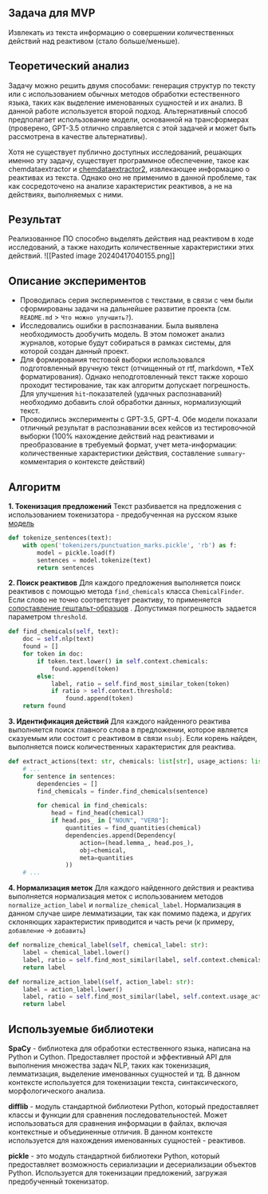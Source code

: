 ## Задача для MVP
Извлекать из текста информацию о совершении количественных действий над реактивом (стало больше/меньше).
## Теоретический анализ
Задачу можно решить двумя способами: генерация структур по тексту или с использованием обычных методов обработки естественного языка, таких как выделение именованных сущностей и их анализ. В данной работе используется второй подход. Альтернативный способ предполагает использование модели, основанной на трансформерах (проверено, GPT-3.5 отлично справляется с этой задачей и может быть рассмотрена в качестве альтернативы).

Хотя не существует публично доступных исследований, решающих именно эту задачу, существует программное обеспечение, такое как chemdataextractor и [chemdataextractor2](https://github.com/CambridgeMolecularEngineering/chemdataextractor2.git), извлекающее информацию о реактивах из текста. Однако оно не применимо в данной проблеме, так как сосредоточено на анализе характеристик реактивов, а не на действиях, выполняемых с ними.
## Результат
Реализованное ПО способно выделять действия над реактивом в ходе исследований, а также находить количественные характеристики этих действий.
![[Pasted image 20240417040155.png]]

## Описание экспериментов
- Проводилась серия экспериментов с текстами, в связи с чем были сформированы задачи на дальнейшее развитие проекта (см. `README.md` > `Что можно улучшить?`).
- Исследовались ошибки в распознавании. Была выявлена необходимость дообучить модель. В этом поможет анализ журналов, которые будут собираться в рамках системы, для которой создан данный проект.
- Для формирования тестовой выборки использовался подготовленный вручную текст (отчищенный от rtf, markdown, \*TeX форматирования). Однако неподготовленный текст также хорошо проходит тестирование, так как алгоритм допускает погрешность. Для улучшения `hit`-показателей (удачных распознаваний)  необходимо добавить слой обработки данных, нормализующий текст.
- Проводились эксперименты с GPT-3.5, GPT-4. Обе модели показали отличный результат в распознавании всех кейсов из тестировочной выборки (100% нахождение действий над реактивами и преобразование в требуемый формат, учет мета-информации: количественные характеристики действия, составление `summary`-комментария о контексте действий)
## Алгоритм
**1. Токенизация предложений**
Текст разбивается на предложения с использованием токенизатора - предобученная на русском языке [модель](https://github.com/Mottl/ru_punkt.git)

```python
def tokenize_sentences(text):
    with open('tokenizers/punctuation_marks.pickle', 'rb') as f:
        model = pickle.load(f)
        sentences = model.tokenize(text)
        return sentences
```

**2. Поиск реактивов**
Для каждого предложения выполняется поиск реактивов с помощью метода `find_chemicals` класса `ChemicalFinder`. Если слово не точно соответствует реактиву, то применяется [сопоставление гештальт-образцов](https://en.wikipedia.org/wiki/Gestalt_pattern_matching) . Допустимая погрешность задается параметром `threshold`.

```python
def find_chemicals(self, text):
    doc = self.nlp(text)
    found = []
    for token in doc:
        if token.text.lower() in self.context.chemicals:
            found.append(token)
        else:
            label, ratio = self.find_most_similar_token(token)
            if ratio > self.context.threshold:
                found.append(token)
    return found
```

**3. Идентификация действий**
Для каждого найденного реактива выполняется поиск главного слова в предложении, которое является сказуемым или состоит с реактивом в связи `nsubj`. Если корень найден, выполняется поиск количественных характеристик для реактива.

```python
def extract_actions(text: str, chemicals: list[str], usage_actions: list[str], threshold: float) -> list[dict]:
    # ...
    for sentence in sentences:
        dependencies = []
        find_chemicals = finder.find_chemicals(sentence)

        for chemical in find_chemicals:
            head = find_head(chemical)
            if head.pos_ in ["NOUN", "VERB"]:
                quantities = find_quantities(chemical)
                dependencies.append(Dependency(
                    action=(head.lemma_, head.pos_),
                    obj=chemical,
                    meta=quantities
                ))
    # ...
```

**4. Нормализация меток**
Для каждого найденного действия и реактива выполняется нормализация меток с использованием методов `normalize_action_label` и `normalize_chemical_label`.
Нормализация в данном случае шире лемматизации, так как помимо падежа, и других склоняющих характеристик приводится и часть речи (к примеру, `добавление` -> `добавить`)

```python
def normalize_chemical_label(self, chemical_label: str):
    label = chemical_label.lower()
    label, ratio = self.find_most_similar(label, self.context.chemicals)
    return label

def normalize_action_label(self, action_label: str):
    label = action_label.lower()
    label, ratio = self.find_most_similar(label, self.context.usage_actions)
    return label
```

## Используемые библиотеки
**SpaCy** - библиотека для обработки естественного языка, написана на Python и Cython. Предоставляет простой и эффективный API для выполнения множества задач NLP, таких как токенизация, лемматизация, выделение именованных сущностей и тд. В данном контексте используется для токенизации текста, синтаксического, морфологического анализа.

**difflib** - модуль стандартной библиотеки Python, который предоставляет классы и функции для сравнения последовательностей. Может использоваться для сравнения информации в файлах, включая контекстные и объединенные отличия. В данном контексте используется для нахождения именованных сущностей - реактивов.

**pickle** - это модуль стандартной библиотеки Python, который предоставляет возможность сериализации и десериализации объектов Python. Используется для токенизации предложений, загружая предобученный токенизатор.